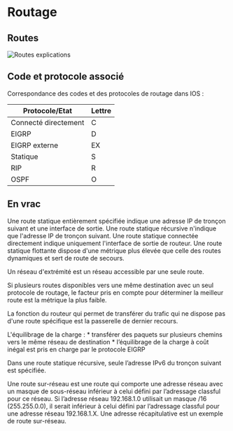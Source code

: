 # Routage

## Routes

![Routes explications](.images/explication_route.png "Routes explications")  

## Code et protocole associé

Correspondance des codes et des protocoles de routage dans IOS :

| Protocole/Etat                 | Lettre |
|--------------------------------|--------|
| Connecté directement           | C      |
| EIGRP                          | D      |
| EIGRP externe                  | EX     |
| Statique                       | S      |
| RIP                            | R      |
| OSPF                           | O      |

## En vrac

Une route statique entièrement spécifiée indique une adresse IP de tronçon suivant et une interface de sortie. Une route statique récursive n'indique que l'adresse IP de tronçon suivant. Une route statique connectée directement indique uniquement l'interface de sortie de routeur. Une route statique flottante dispose d'une métrique plus élevée que celle des routes dynamiques et sert de route de secours.

Un réseau d'extrémité est un réseau accessible par une seule route.

Si plusieurs routes disponibles vers une même destination avec un seul protocole de routage, le facteur pris en compte pour déterminer la meilleur route est la métrique la plus faible.

La fonction du routeur qui permet de transférer du trafic qui ne dispose pas d'une route spécifique est la passerelle de dernier recours.

L'équilibrage de la charge :
	* transférer des paquets sur plusieurs chemins vers le même réseau de destination
	* l’équilibrage de la charge à coût inégal est pris en charge par le protocole EIGRP

Dans une route statique récursive, seule l’adresse IPv6 du tronçon suivant est spécifiée.

Une route sur-réseau est une route qui comporte une adresse réseau avec un masque de sous-réseau inférieur à celui défini par l’adressage classful pour ce réseau. Si l’adresse réseau 192.168.1.0 utilisait un masque /16 (255.255.0.0), il serait inférieur à celui défini par l’adressage classful pour une adresse réseau 192.168.1.X. Une adresse récapitulative est un exemple de route sur-réseau.
